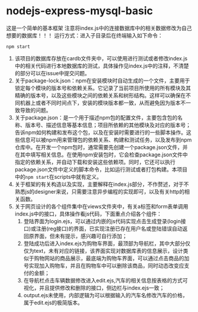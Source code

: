 # nodejs-express-mysql-basic
这是一个简单的基本框架 注意将index.js中的连接数据库中的相关数据修改为自己想要的数据库！！！ 运行方式：进入子目录后在终端输入如下命令：
```
npm start
```
1. 该项目的数据库存放在cardb文件夹中，可以使用进行测试或者修改index.js中的相关代码进行本地数据库的测试，具体操作见index.js中的注释，不清楚的部分可以在issue中提交问题。
2. 关于package-lock.json：npm在安装模块时自动生成的一个文件，主要用于锁定每个模块的版本号和依赖关系。它记录了当前项目所使用的所有模块及其精确的版本号，以及这些模块之间的依赖关系和树形结构。这样可以确保在不同机器上或者不同时间点下，安装的模块版本都一致，从而避免因为版本不一致导致的问题。
3. 关于package.json：是一个用于描述npm包的配置文件，主要包含包的名称、版本号、描述信息等基本信息；项目所依赖的其他模块及对应的版本号；告诉npm如何构建和发布这个包，以及在安装时需要进行的一些脚本操作。这些信息可以被npm用来管理包的依赖关系、构建和测试任务，以及发布到npm仓库中。在开发一个npm包时，通常需要先创建一个package.json文件，并在其中填写相关信息。在使用npm安装包时，它会检查package.json文件中指定的依赖关系，并自动下载和安装这些依赖项。同时，它还可以执行package.json文件中定义的脚本命令，比如运行测试或者打包构建。本项目中的```npm start```在scripts中就有定义。
4. 关于框架的有关构造以及实现，主要解释在index.js部分，不作赘述，对于不熟悉js的designer来说，只需要注意异步编程的实现即可，以及有关http的相关函数。
5. 关于网页设计的各个组件集中在views文件夹中，有关a标签和form表单调用index.js中的接口，具体操作看js代码，下面重点介绍各个组件：
   1. 登陆界面为login.ejs，可以通过内嵌的js代码实现点击生成登录(login接口)或注册(reg接口)的界面，已实现注册已存在用户名或登陆错误自动返回原界面，但未有提示，感兴趣可自行添加；
   2. 登陆成功后进入index.ejs为购物车界面，最顶部为导航栏，其中大部分仅仅为text，未有对应的链接，该界面实现对数据库表的信息展示，设计类似于购物网站的商品展示，最底端为购物车界面，可以通过点击商品的加号实现加入购物车，并且在购物车中可以删除该商品，同时动态改变应支付的金额；
   3. 在导航栏点击车辆数据修改进入edit.ejs,汽车的相关信息按表格的方式可视化，并且提供修改和删除的接口，侧边栏与index.ejs一致；
   4. output.ejs未使用，内部逻辑为可以根据输入的汽车名修改汽车的价格，属于edit.ejs的极简版本。